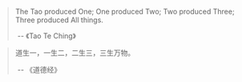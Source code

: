 > The Tao produced One; One produced Two; Two produced Three; Three produced All things.
>
> ​																	-- 《Tao Te Ching》

> 道生一，一生二，二生三，三生万物。
>
> ​																	-- 《道德经》